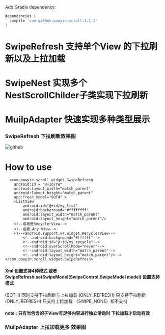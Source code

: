 Add Gradle dependency:
```gradle
dependencies {
  compile 'com.github.powyin:scroll:1.1.1'
}
```






# SwipeRefresh 支持单个View 的下拉刷新以及上拉加载
# SwipeNest 实现多个NestScrollChilder子类实现下拉刷新 
# MuilpAdapter 快速实现多种类型展示

### SwipeRefresh 下拉刷新效果图
![github](https://github.com/powyin/nest-scroll/blob/master/app/src/main/res/raw/refresh_pre.gif "github")  

# How to use

      <com.powyin.scroll.widget.SwipeRefresh
        android:id = "@+id/re"
        android:layout_width="match_parent"
        android:layout_height="match_parent"
        app:fresh_model="BOTH" >
        <ListView
            android:id="@+id/my_list"
            android:background="#ffffffff"
            android:layout_width="match_parent"
            android:layout_height="match_parent"/>
        <!--或者是RecyclerView-->
        <!--或者 Any View-->
        <!--<android.support.v7.widget.RecyclerView-->
            <!--android:background="#ffffff"-->
            <!--android:id="@+id/my_recycle"-->
            <!--android:overScrollMode="never"-->
            <!--android:layout_width="match_parent"-->
            <!--android:layout_height="match_parent"/>-->
    </com.powyin.scroll.widget.SwipeRefresh>
    
#### Xml 设置支持4种模式 或者 SwipeRefresh.setSwipeModel(SwipeControl.SwipeModel model) 设置支持模式
(BOTH) 同时支持下拉刷新与上拉加载  (ONLY_REFRESH) 只支持下拉刷新 </br>
(ONLY_REFRESH) 只支持上拉加载 （SWIPE_NONE）都不支持
#### note : 只有当包含的子View有足够内容进行独立滑动时 下拉加载才启动有效
### MuilpAdapter 上拉加载更多 效果图








